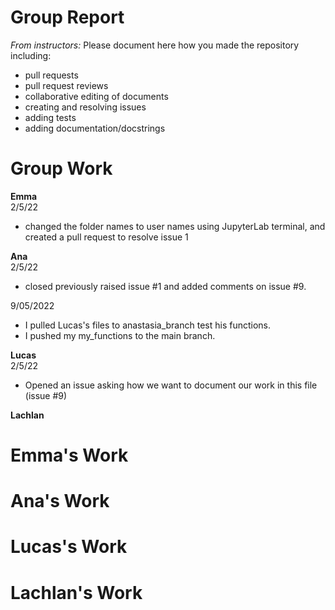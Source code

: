 # Group Report

*From instructors:* Please document here how you made the repository including:

- pull requests
- pull request reviews
- collaborative editing of documents
- creating and resolving issues
- adding tests
- adding documentation/docstrings

# Group Work

**Emma**  
2/5/22
- changed the folder names to user names using JupyterLab terminal, and created a pull request to resolve issue 1

**Ana**  
2/5/22
- closed previously raised issue #1 and added comments on issue #9.

9/05/2022
- I pulled Lucas's files to anastasia_branch test his functions.
- I pushed my my_functions to the main branch.


**Lucas**  
2/5/22
- Opened an issue asking how we want to document our work in this file (issue #9)

**Lachlan**  

 # Emma's Work
 
 
 # Ana's Work
 
 # Lucas's Work
 
 # Lachlan's Work
 
